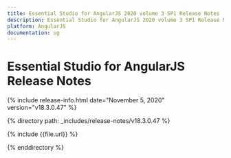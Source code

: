 ```yaml
---
title: Essential Studio for AngularJS 2020 volume 3 SP1 Release Notes  
description: Essential Studio for AngularJS 2020 volume 3 SP1 Release Notes  
platform: AngularJS
documentation: ug
---
```


# Essential Studio for AngularJS  Release Notes  

{% include release-info.html date="November 5, 2020"  version="v18.3.0.47" %} 


{% directory path: _includes/release-notes/v18.3.0.47 %}

{% include {{file.url}} %}

{% enddirectory %}